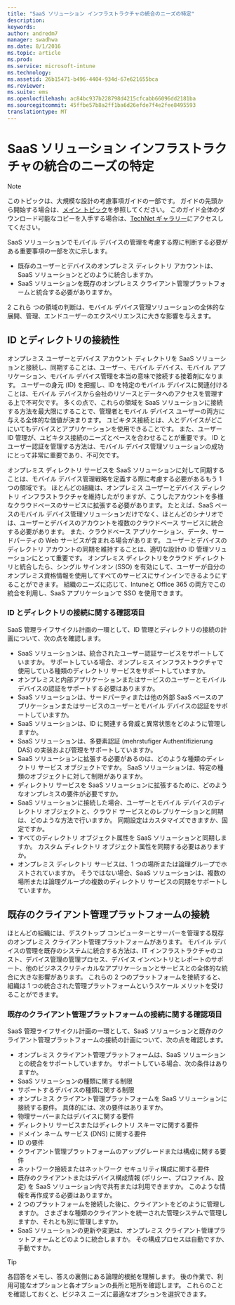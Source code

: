 ```yaml
---
title: "SaaS ソリューション インフラストラクチャの統合のニーズの特定"
description: 
keywords: 
author: andredm7
manager: swadhwa
ms.date: 8/1/2016
ms.topic: article
ms.prod: 
ms.service: microsoft-intune
ms.technology: 
ms.assetid: 26b15471-b496-4404-934d-67e621655bca
ms.reviewer: 
ms.suite: ems
ms.openlocfilehash: ac84bc937b228798d4215cfcabb66096dd2181ba
ms.sourcegitcommit: 45ffbe57b8a2ff1ba6d26efde7f4e2fee8495593
translationtype: MT
---
```

# <a name="saas-"></a>SaaS ソリューション インフラストラクチャの統合のニーズの特定

>[!NOTE]
>このトピックは、大規模な設計の考慮事項ガイドの一部です。 ガイドの先頭から開始する場合は、[メイン トピック](mdm-design-considerations-guide.md)を参照してください。 このガイド全体のダウンロード可能なコピーを入手する場合は、[TechNet ギャラリー](https://gallery.technet.microsoft.com/Mobile-Device-Management-7d401582)にアクセスしてください。

SaaS ソリューションでモバイル デバイスの管理を考慮する際に判断する必要がある重要事項の一部を次に示します。

- 既存のユーザーとデバイスのオンプレミス ディレクトリ アカウントは、SaaS ソリューションとどのように統合しますか。
- SaaS ソリューションを既存のオンプレミス クライアント管理プラットフォームと統合する必要がありますか。

2 これら つの領域の判断は、モバイル デバイス管理ソリューションの全体的な展開、管理、エンドユーザーのエクスペリエンスに大きな影響を与えます。

## <a name="id-"></a>ID とディレクトリの接続性

オンプレミス ユーザーとデバイス アカウント ディレクトリを SaaS ソリューションと接続し、同期することは、ユーザー、モバイル デバイス、モバイル アプリケーション、モバイル デバイス管理を本当の意味で接続する接着剤になります。 ユーザーの身元 (ID) を把握し、ID を特定のモバイル デバイスに関連付けることは、モバイル デバイスから会社のリソースとデータへのアクセスを管理する上で不可欠です。 多くの点で、これらの領域を SaaS ソリューションに接続する方法を最大限にすることで、管理者とモバイル デバイス ユーザーの両方に与える全体的な価値が決まります。  ユビキタス接続とは、人とデバイスがどこにいてもデバイスとアプリケーションを使用できることです。 また、ユーザー ID 管理が、ユビキタス接続のニーズとペースを合わせることが重要です。 ID とユーザー認証を管理する方法は、モバイル デバイス管理ソリューションの成功にとって非常に重要であり、不可欠です。

オンプレミス ディレクトリ サービスを SaaS ソリューションに対して同期することは、モバイル デバイス管理戦略を定義する際に考慮する必要があるもう 1 つの領域です。 ほとんどの組織は、オンプレミス ユーザーとデバイス ディレクトリ インフラストラクチャを維持したがりますが、こうしたアカウントを多様なクラウドベースのサービスに拡張する必要があります。 たとえば、SaaS ベースのモバイル デバイス管理ソリューションだけでなく、ほとんどのシナリオでは、ユーザーとデバイスのアカウントを複数のクラウドベース サービスに統合する必要があります。 また、クラウドベース アプリケーション、データ、サードパーティの Web サービスが含まれる場合があります。 ユーザーとデバイスのディレクトリ アカウントの同期を維持することは、適切な設計の ID 管理ソリューションにとって重要です。 オンプレミス ディレクトリをクラウド ディレクトリと統合したら、シングル サインオン (SSO) を有効にして、ユーザーが自分のオンプレミス資格情報を使用してすべてのサービスにサインインできるようにすることができます。 組織のニーズに応じて、<token>Intune</token>と Office 365 の両方でこの統合を利用し、SaaS アプリケーションで SSO を使用できます。

### <a name="id-"></a>ID とディレクトリの接続に関する確認項目

SaaS 管理ライフサイクル計画の一環として、ID 管理とディレクトリの接続の計画について、次の点を確認します。

- SaaS ソリューションは、統合されたユーザー認証サービスをサポートしていますか。 サポートしている場合、オンプレミス インフラストラクチャで使用している種類のディレクトリ サービスをサポートしていますか。
- オンプレミスと内部アプリケーションまたはサービスのユーザーとモバイル デバイスの認証をサポートする必要はありますか。
- SaaS ソリューションは、サードパーティまたは他の外部 SaaS ベースのアプリケーションまたはサービスのユーザーとモバイル デバイスの認証をサポートしていますか。
- SaaS ソリューションは、ID に関連する脅威と異常状態をどのように管理しますか。
- SaaS ソリューションは、多要素認証 (mehrstufiger Authentifizierung DAS) の実装および管理をサポートしていますか。
- SaaS ソリューションに拡張する必要があるのは、どのような種類のディレクトリ サービス オブジェクトですか。 SaaS ソリューションは、特定の種類のオブジェクトに対して制限がありますか。
- ディレクトリ サービスを SaaS ソリューションに拡張するために、どのようなオンプレミスの要件が必要ですか。
- SaaS ソリューションに接続した場合、ユーザーとモバイル デバイスのディレクトリ オブジェクトと、クラウド サービスとのレプリケーションと同期は、どのような方法で行いますか。 同期設定はカスタマイズできますか、固定ですか。
- すべてのディレクトリ オブジェクト属性を SaaS ソリューションと同期しますか。 カスタム ディレクトリ オブジェクト属性を同期する必要はありますか。
- オンプレミス ディレクトリ サービスは、1 つの場所または論理グループでホストされていますか。 そうではない場合、SaaS ソリューションは、複数の場所または論理グループの複数のディレクトリ サービスの同期をサポートしていますか。

## <a name=""></a>既存のクライアント管理プラットフォームの接続

ほとんどの組織には、デスクトップ コンピューターとサーバーを管理する既存のオンプレミス クライアント管理プラットフォームがあります。 モバイル デバイスの管理を既存のシステムに統合する方法は、IT インフラストラクチャのコスト、デバイス管理の管理プロセス、デバイス インベントリとレポートのサポート、他のビジネスクリティカルなアプリケーションとサービスとの全体的な統合に大きな影響があります。 これらの 2 つのプラットフォームを接続すると、組織は 1 つの統合された管理プラットフォームというスケール メリットを受けることができます。

### <a name=""></a>既存のクライアント管理プラットフォームの接続に関する確認項目

SaaS 管理ライフサイクル計画の一環として、SaaS ソリューションと既存のクライアント管理プラットフォームの接続の計画について、次の点を確認します。

- オンプレミス クライアント管理プラットフォームは、SaaS ソリューションとの統合をサポートしていますか。 サポートしている場合、次の条件はありますか。
 - SaaS ソリューションの種類に関する制限
 - サポートするデバイスの種類に関する制限
- オンプレミス クライアント管理プラットフォームを SaaS ソリューションに接続する要件。 具体的には、次の要件はありますか。
 - 物理サーバーまたはデバイスに関する要件
 - ディレクトリ サービスまたはディレクトリ スキーマに関する要件
 - ドメイン ネーム サービス (DNS) に関する要件
 - ID の要件
 - クライアント管理プラットフォームのアップグレードまたは構成に関する要件
 - ネットワーク接続またはネットワーク セキュリティ構成に関する要件
- 既存のクライアントまたはデバイス構成情報 (ポリシー、プロファイル、設定) を SaaS ソリューション内で共有または利用できますか。 このような情報を再作成する必要はありますか。
- 2 つのプラットフォームを接続した後に、クライアントをどのように管理しますか。 さまざまな種類のクライアントを統一された管理システムで管理しますか、それとも別に管理しますか。
- SaaS ソリューションの更新や変更は、オンプレミス クライアント管理プラットフォームとどのように統合しますか。 その構成プロセスは自動ですか、手動ですか。

>[!TIP]
>各回答をメモし、答えの裏側にある論理的根拠を理解します。 後の作業で、利用可能なオプションと各オプションの長所と短所を確認します。  これらのことを確認しておくと、ビジネス ニーズに最適なオプションを選択できます。

